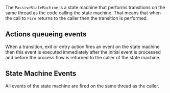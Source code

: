 The `PassiveStateMachine` is a state machine that performs transitions on the same thread as the code calling the state machine. That means that when the call to `Fire` returns to the caller then the transition is performed.

## Actions queueing events ##
When a transition, exit or entry action fires an event on the state machine then this event is executed immediately after the initial event is processed and before the process flow is returned to the caller of the state machine.

## State Machine Events ##
All events of the state machine are fired on the same thread as the caller.